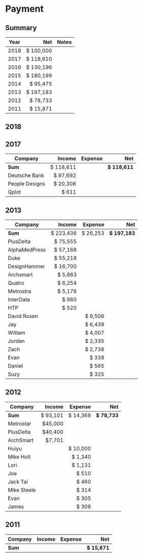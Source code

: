 # Payment

## Summary

| Year   |  Net      | Notes |
| ------ | ------:   | ------: |
| 2018   | $ 100,000 |   |
| 2017   | $ 118,610 |   |
| 2016   | $ 130,196 |   |
| 2015   | $ 180,199 |   |
| 2014   | $ 95,475  |   |
| 2013   | $ 197,183 |   |
| 2012   | $ 78,733  |   |
| 2011   | $ 15,871  |   |




## 2018

## 2017

| Company   |  Income | Expense |    Net |
| ------- | ------: | ------: | -----: |
| **Sum** | $ 118,611 |  | **$ 118,611** |
| Deutsche Bank     | $ 97,692 |   |  |
| People Designs     | $ 20,308 |   |  |
| Qplot     | $ 611 |   |  |


## 2013

| Company   |  Income | Expense |    Net |
| ------- | ------: | ------: | -----: |
| **Sum** | $ 223,436 | $ 26,253 | **$ 197,183** |
| PlusDelta     | $ 75,555 |   |  |
| AlphaMedPress     | $ 57,168 |   |  |
| Duke     | $ 55,218 |   |  |
| DesignHammer     | $ 16,700 |   |  |
| Archsmart     | $ 5,863 |   |  |
| Quatro     | $ 6,254 |   |  |
| Metrostra     | $ 5,178 |   |  |
| InterData     | $ 980 |   |  |
| HTP     | $ 520|   |  |
| David Rosen     | | $ 9,506   |  |
| Jay     | | $ 6,439   |  |
| William     | | $ 4,007   |  |
| Jordan     | | $ 2,335   |  |
| Zach     | | $ 2,738   |  |
| Evan     | | $ 338   |  |
| Daniel     | | $ 565   |  |
| Suzy     | | $ 325   |  |



## 2012

| Company   |  Income | Expense |    Net |
| ------- | ------: | ------: | -----: |
| **Sum** | $ 93,101 | $ 14,368 | **$ 78,733** |
| Metrostar     | $45,000 |   |  |
| PlusDelta     | $40,400 |   |  |
| ArchSmart     | $7,701 |   |  |
| Huiyu     |  | $ 10,000  |  |
| Mike Holt     |  | $ 1,340  |  |
| Lori     |  | $ 1,131  |  |
| Joe     |  | $ 510  |  |
| Jack Tai     |  | $ 460  |  |
| Mike Steele     |  | $ 314  |  |
| Evan     |  | $ 305  |  |
| James     |  | $ 308  |  |

## 2011

| Company   |  Income | Expense |    Net |
| ------- | ------: | ------: | -----: |
| **Sum** |  |  | **$ 15,871** |
